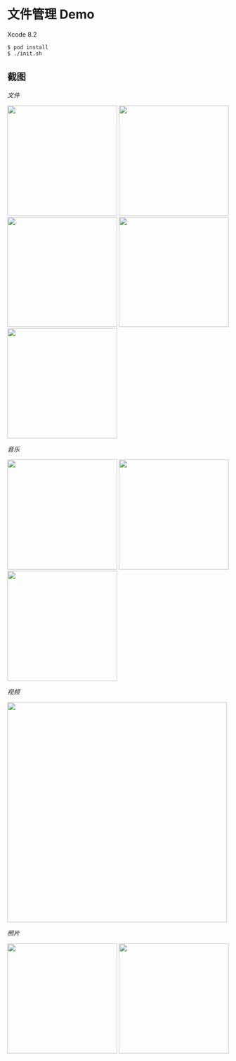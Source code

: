 # 文件管理 Demo

Xcode 8.2

```
$ pod install
$ ./init.sh
```

## 截图

*文件*

<img src="http://p1.bqimg.com/567571/50e8e36dd37a45be.jpg" width=250 />
<img src="http://i1.piimg.com/567571/50ee1cc2022f450d.jpg" width=250 />
<img src="http://p1.bqimg.com/567571/5b838e3b48286c4d.jpg" width=250 />
<img src="http://p1.bqimg.com/567571/03c57ccd934acb45.jpg" width=250 />
<img src="http://i1.piimg.com/567571/ba1fe1b97ce291bb.png" width=250 />

*音乐*

<img src="http://i1.piimg.com/567571/e586772e4ac40bac.jpg" width=250 />
<img src="http://i1.piimg.com/567571/17dc7f944a264d67.jpg" width=250 />
<img src="http://i1.piimg.com/567571/b9c82937b8fc9edf.jpg" width=250 />

*视频*

<img src="http://i1.piimg.com/567571/4cab60aa1333c3da.jpg" width=500 />

*照片*

<img src="http://i1.piimg.com/567571/577e14faa7409ea4.jpg" width=250 />
<img src="http://p1.bqimg.com/567571/f5f15463513f940a.jpg" width=250 />



